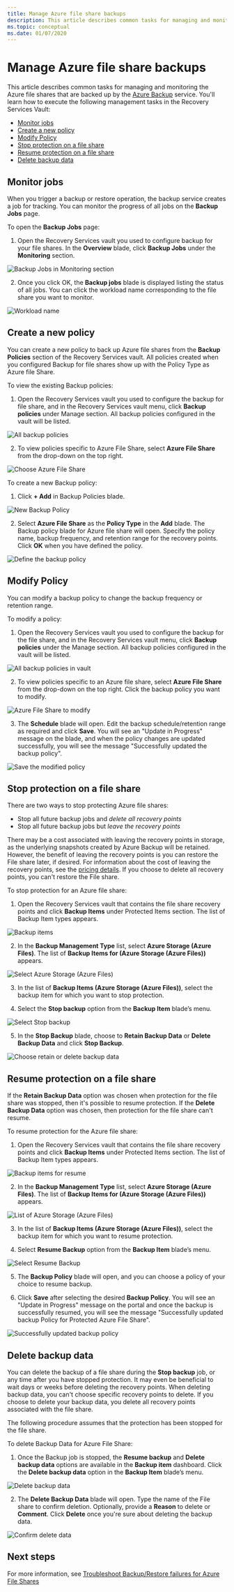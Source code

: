 ```yaml
---
title: Manage Azure file share backups
description: This article describes common tasks for managing and monitoring the Azure file shares that are backed up by the Azure Backup service.
ms.topic: conceptual
ms.date: 01/07/2020
---
```


# Manage Azure file share backups

This article describes common tasks for managing and monitoring the Azure file shares that are backed up by the [Azure Backup](https://docs.microsoft.com/azure/backup/backup-overview) service. You'll learn how to execute the following management tasks in the Recovery Services Vault:

* [Monitor jobs](#monitor-jobs)
* [Create a new policy](#create-a-new-policy)
* [Modify Policy](#modify-policy)
* [Stop protection on a file share](#stop-protection-on-a-file-share)
* [Resume protection on a file share](#resume-protection-on-a-file-share)
* [Delete backup data](#delete-backup-data)

## Monitor jobs

When you trigger a backup or restore operation, the backup service creates a job for tracking. You can monitor the progress of all jobs on the **Backup Jobs** page.

To open the **Backup Jobs** page:

1. Open the Recovery Services vault you used to configure backup for your file shares. In the **Overview** blade, click **Backup Jobs** under the **Monitoring** section.

![Backup Jobs in Monitoring section](./media/manage-afs-backup/backup-jobs.png)

2. Once you click OK, the **Backup jobs** blade is displayed listing the status of all jobs. You can click the workload name corresponding to the file share you want to monitor.

![Workload name](./media/manage-afs-backup/workload-name.png)

## Create a new policy

You can create a new policy to back up Azure file shares from the **Backup Policies** section of the Recovery Services vault. All policies created when you configured Backup for file shares show up with the Policy Type as Azure file Share.

To view the existing Backup policies:

1. Open the Recovery Services vault you used to configure the backup for file share, and in the Recovery Services vault menu, click **Backup policies** under Manage section. All backup policies configured in the vault will be listed.

![All backup policies](./media/manage-afs-backup/all-backup-policies.png)

2. To view policies specific to Azure File Share, select **Azure File Share** from the drop-down on the top right.

![Choose Azure File Share](./media/manage-afs-backup/azure-file-share.png)

To create a new Backup policy:

1. Click **+ Add** in Backup Policies blade.

![New Backup Policy](./media/manage-afs-backup/new-backup-policy.png)

2. Select **Azure File Share** as the **Policy Type** in the **Add** blade. The Backup policy blade for Azure file share will open. Specify the policy name, backup frequency, and retention range for the recovery points. Click **OK** when you have defined the policy.

![Define the backup policy](./media/manage-afs-backup/define-backup-policy.png)

## Modify Policy

You can modify a backup policy to change the backup frequency or retention range.

To modify a policy:

1. Open the Recovery Services vault you used to configure the backup for the file share, and in the Recovery Services vault menu, click **Backup policies** under the Manage section. All backup policies configured in the vault will be listed.

![All backup policies in vault](./media/manage-afs-backup/all-backup-policies-modify.png)

2. To view policies specific to an Azure file share, select **Azure File Share** from the drop-down on the top right. Click the backup policy you want to modify.

![Azure File Share to modify](./media/manage-afs-backup/azure-file-share-modify.png)

3. The **Schedule** blade will open. Edit the backup schedule/retention range as required and click **Save**. You will see an "Update in Progress" message on the blade, and when the policy changes are updated successfully, you will see the message "Successfully updated the backup policy".

![Save the modified policy](./media/manage-afs-backup/save-policy.png)

## Stop protection on a file share

There are two ways to stop protecting Azure file shares:

* Stop all future backup jobs and *delete all recovery points*
* Stop all future backup jobs but *leave the recovery points*

There may be a cost associated with leaving the recovery points in storage, as the underlying snapshots created by Azure Backup will be retained. However, the benefit of leaving the recovery points is you can restore the File share later, if desired. For information about the cost of leaving the recovery points, see the [pricing details](). If you choose to delete all recovery points, you can't restore the File share.

To stop protection for an Azure file share:

1. Open the Recovery Services vault that contains the file share recovery points and click **Backup Items** under Protected Items section. The list of Backup Item types appears.

![Backup items](./media/manage-afs-backup/backup-items.png)

2. In the **Backup Management Type** list, select **Azure Storage (Azure Files)**. The list of **Backup Items for (Azure Storage (Azure Files))** appears.

![Select Azure Storage (Azure Files)](./media/manage-afs-backup/azure-storage-azure-files.png)

3. In the list of **Backup Items (Azure Storage (Azure Files))**, select the backup item for which you want to stop protection.

4. Select the **Stop backup** option from the **Backup Item** blade’s menu.

![Select Stop backup](./media/manage-afs-backup/stop-backup.png)

5. In the **Stop Backup** blade, choose to **Retain Backup Data** or **Delete Backup Data** and click **Stop Backup**.

 ![Choose retain or delete backup data](./media/manage-afs-backup/retain-or-delete-backup-data.png)

## Resume protection on a file share

If the **Retain Backup Data** option was chosen when protection for the file share was stopped, then it's possible to resume protection. If the **Delete Backup Data** option was chosen, then protection for the file share can't resume.

To resume protection for the Azure file share:

1. Open the Recovery Services vault that contains the file share recovery points and click **Backup Items** under Protected Items section. The list of Backup Item types appears.

![Backup items for resume](./media/manage-afs-backup/backup-items-resume.png)

2. In the **Backup Management Type** list, select **Azure Storage (Azure Files)**. The list of **Backup Items for (Azure Storage (Azure Files))** appears.

![List of Azure Storage (Azure Files)](./media/manage-afs-backup/azure-storage-azure-files.png)

3. In the list of **Backup Items (Azure Storage (Azure Files))**, select the backup item for which you want to resume protection.

4. Select **Resume Backup** option from the **Backup Item** blade’s menu.

![Select Resume Backup](./media/manage-afs-backup/resume-backup.png)

5. The **Backup Policy** blade will open, and you can choose a policy of your choice to resume backup.

6. Click **Save** after selecting the desired **Backup Policy**. You will see an "Update in Progress" message on the portal and once the backup is successfully resumed, you will see the message "Successfully updated backup Policy for Protected Azure File Share".

![Successfully updated backup policy](./media/manage-afs-backup/successfully-updated.png)

## Delete backup data

You can delete the backup of a file share during the **Stop backup** job, or any time after you have stopped protection. It may even be beneficial to wait days or weeks before deleting the recovery points. When deleting backup data, you can't choose specific recovery points to delete. If you choose to delete your backup data, you delete all recovery points associated with the file share.

The following procedure assumes that the protection has been stopped for the file share.

To delete Backup Data for Azure File Share:

1. Once the Backup job is stopped, the **Resume backup** and **Delete backup data** options are available in the **Backup item** dashboard. Click the **Delete backup data** option in the **Backup Item** blade’s menu.

![Delete backup data](./media/manage-afs-backup/delete-backup-data.png)

2. The **Delete Backup Data** blade will open. Type the name of the File share to confirm deletion. Optionally, provide a **Reason** to delete or **Comment**. Click **Delete** once you're sure about deleting the backup data.

![Confirm delete data](./media/manage-afs-backup/confirm-delete-data.png)

## Next steps

For more information, see [Troubleshoot Backup/Restore failures for Azure File Shares](https://docs.microsoft.com/azure/backup/troubleshoot-azure-files)
